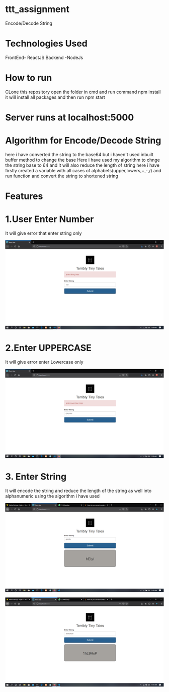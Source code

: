# ttt_assignment
Encode/Decode String

# Technologies Used

FrontEnd- ReactJS
Backend -NodeJs

# How to run
CLone this repository open the folder in cmd and run command npm install it will install all packages and then run npm start

# Server runs at localhost:5000

# Algorithm for Encode/Decode String
here i have converted the string to the base64 but i haven't used inbuilt buffer method to change the base
Here i have used my algorithm to chnge the string base to 64 and it will also reduce the length of string 
here i have firstly created a variable with all cases of alphabets(upper,lowers,+,-,/) and run function and convert the string to shortened string

# Features
# 1.User Enter Number 
It will give error that enter string only

![Test Image 1](https://github.com/Gauravsunil/ttt_assignment/blob/master/screenshots/Screenshot%20(149).png)


# 2.Enter UPPERCASE
It will give error enter Lowercase only

![Test Image 2](https://github.com/Gauravsunil/ttt_assignment/blob/master/screenshots/Screenshot%20(150).png)

# 3. Enter String
It will encode the string and reduce the length of the string as well into alphanumeric using the algorithm i  have used

![Test Image 8](https://github.com/Gauravsunil/ttt_assignment/blob/master/screenshots/Screenshot%20(153).png)

![Test Image 9](https://github.com/Gauravsunil/ttt_assignment/blob/master/screenshots/Screenshot%20(154).png)


